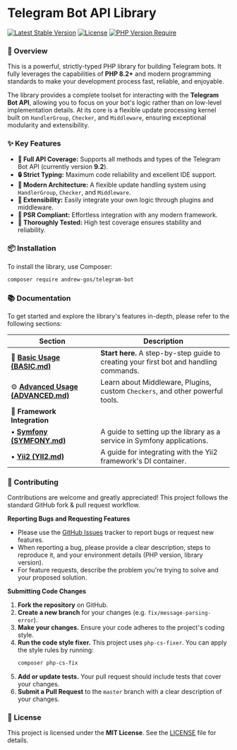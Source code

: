 # Telegram Bot API Library

[![Latest Stable Version](https://poser.pugx.org/andrew-gos/telegram-bot/v/stable)](https://packagist.org/packages/andrew-gos/telegram-bot)
[![License](https://poser.pugx.org/andrew-gos/telegram-bot/license)](https://packagist.org/packages/andrew-gos/telegram-bot)
[![PHP Version Require](http://poser.pugx.org/andrew-gos/telegram-bot/require/php)](https://packagist.org/packages/andrew-gos/telegram-bot)

### 🌟 Overview

This is a powerful, strictly-typed PHP library for building Telegram bots. It fully leverages the capabilities of **PHP 8.2+** and modern programming
standards to make your development process fast, reliable, and enjoyable.

The library provides a complete toolset for interacting with the **Telegram Bot API**, allowing you to focus on your bot's logic rather than on
low-level implementation details. At its core is a flexible update processing kernel built on `HandlerGroup`, `Checker`, and `Middleware`, ensuring
exceptional modularity and extensibility.

### ✨ Key Features

* **💯 Full API Coverage:** Supports all methods and types of the Telegram Bot API (currently version **9.2**).
* **🔒 Strict Typing:** Maximum code reliability and excellent IDE support.
* **🧩 Modern Architecture:** A flexible update handling system using `HandlerGroup`, `Checker`, and `Middleware`.
* **🔌 Extensibility:** Easily integrate your own logic through plugins and middleware.
* **🤝 PSR Compliant:** Effortless integration with any modern framework.
* **🧪 Thoroughly Tested:** High test coverage ensures stability and reliability.

### 📦 Installation

To install the library, use Composer:

```sh
composer require andrew-gos/telegram-bot
```

### 📚 Documentation

To get started and explore the library's features in-depth, please refer to the following sections:

| Section                                                   | Description                                                                            |
|-----------------------------------------------------------|----------------------------------------------------------------------------------------|
| 🚀 **[Basic Usage (BASIC.md)](README/BASIC.md)**          | **Start here.** A step-by-step guide to creating your first bot and handling commands. |
| ⚙️ **[Advanced Usage (ADVANCED.md)](README/ADVANCED.md)** | Learn about Middleware, Plugins, custom `Checkers`, and other powerful tools.          |
| 🧩 **Framework Integration**                              |                                                                                        |
| • **[Symfony (SYMFONY.md)](README/SYMFONY.md)**           | A guide to setting up the library as a service in Symfony applications.                |
| • **[Yii2 (YII2.md)](README/YII2.md)**                    | A guide for integrating with the Yii2 framework's DI container.                        |

### 🤝 Contributing

Contributions are welcome and greatly appreciated! This project follows the standard GitHub fork & pull request workflow.

**Reporting Bugs and Requesting Features**

* Please use the [GitHub Issues](https://github.com/CiBeRHeMuL/TelegramBot/issues) tracker to report bugs or request new features.
* When reporting a bug, please provide a clear description, steps to reproduce it, and your environment details (PHP version, library version).
* For feature requests, describe the problem you're trying to solve and your proposed solution.

**Submitting Code Changes**

1. **Fork the repository** on GitHub.
2. **Create a new branch** for your changes (e.g. `fix/message-parsing-error`).
3. **Make your changes.** Ensure your code adheres to the project's coding style.
4. **Run the code style fixer.** This project uses `php-cs-fixer`. You can apply the style rules by running:
   ```sh
   composer php-cs-fix
   ```
5. **Add or update tests.** Your pull request should include tests that cover your changes.
6. **Submit a Pull Request** to the `master` branch with a clear description of your changes.

### 📜 License

This project is licensed under the **MIT License**. See the [LICENSE](LICENSE) file for details.
